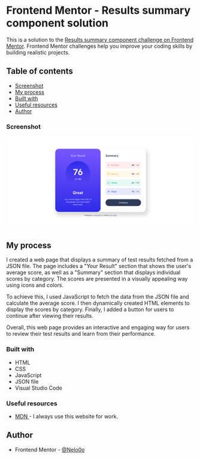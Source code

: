 # Frontend Mentor - Results summary component solution

This is a solution to the [Results summary component challenge on Frontend Mentor](https://www.frontendmentor.io/challenges/results-summary-component-CE_K6s0maV). Frontend Mentor challenges help you improve your coding skills by building realistic projects. 

## Table of contents

- [Screenshot](#screenshot)
- [My process](#my-process)
- [Built with](#built-with)
- [Useful resources](#useful-resources)
- [Author](#author)

### Screenshot

![ Finished  ](./images/screenshot.png)

## My process

I created a web page that displays a summary of test results fetched from a JSON file. The page includes a "Your Result" section that shows the user's average score, as well as a "Summary" section that displays individual scores by category. The scores are presented in a visually appealing way using icons and colors.

To achieve this, I used JavaScript to fetch the data from the JSON file and calculate the average score. I then dynamically created HTML elements to display the scores by category. Finally, I added a button for users to continue after viewing their results.

Overall, this web page provides an interactive and engaging way for users to review their test results and learn from their performance.

### Built with

- HTML
- CSS
- JavaScript
- JSON file
- Visual Studio Code

### Useful resources

- [ MDN ](https://developer.mozilla.org/fr/) - I always use this website for work.

## Author

- Frontend Mentor - [@Nelo0o](https://www.frontendmentor.io/profile/Nelo0o)